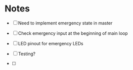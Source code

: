 # Notes

- [ ] Need to implement emergency state in master
- [ ] Check emergency input at the beginning of main loop
- [ ] LED pinout for emergency LEDs

- [ ] Testing?
- [ ] 